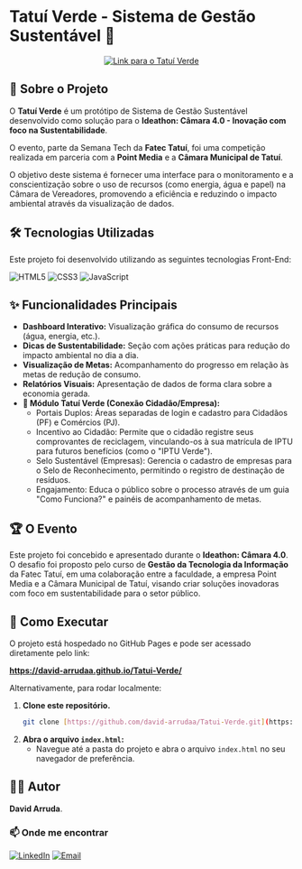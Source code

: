 # Tatuí Verde - Sistema de Gestão Sustentável 🌳

<p align="center">
  <a href="https://david-arrudaa.github.io/Tatui-Verde/" target="_blank">
    <img src="https://img.shields.io/badge/Acessar%20Projeto-brightgreen?style=for-the-badge&logo=githubpages" alt="Link para o Tatuí Verde"/>
  </a>
</p>

## 📖 Sobre o Projeto

O **Tatuí Verde** é um protótipo de Sistema de Gestão Sustentável desenvolvido como solução para o **Ideathon: Câmara 4.0 - Inovação com foco na Sustentabilidade**.

O evento, parte da Semana Tech da **Fatec Tatuí**, foi uma competição realizada em parceria com a **Point Media** e a **Câmara Municipal de Tatuí**.

O objetivo deste sistema é fornecer uma interface para o monitoramento e a conscientização sobre o uso de recursos (como energia, água e papel) na Câmara de Vereadores, promovendo a eficiência e reduzindo o impacto ambiental através da visualização de dados.

## 🛠️ Tecnologias Utilizadas

Este projeto foi desenvolvido utilizando as seguintes tecnologias Front-End:

<p align="left">
  <img src="https://img.shields.io/badge/HTML5-E34F26?style=for-the-badge&logo=html5&logoColor=white" alt="HTML5"/>
  <img src="https://img.shields.io/badge/CSS3-1572B6?style=for-the-badge&logo=css3&logoColor=white" alt="CSS3"/>
  <img src="https://img.shields.io/badge/JavaScript-F7DF1E?style=for-the-badge&logo=javascript&logoColor=black" alt="JavaScript"/>
</p>

## ✨ Funcionalidades Principais

- **Dashboard Interativo:** Visualização gráfica do consumo de recursos (água, energia, etc.).
- **Dicas de Sustentabilidade:** Seção com ações práticas para redução do impacto ambiental no dia a dia.
- **Visualização de Metas:** Acompanhamento do progresso em relação às metas de redução de consumo.
- **Relatórios Visuais:** Apresentação de dados de forma clara sobre a economia gerada.
- **🌳 Módulo Tatuí Verde (Conexão Cidadão/Empresa):**
    - Portais Duplos: Áreas separadas de login e cadastro para Cidadãos (PF) e Comércios (PJ).
    - Incentivo ao Cidadão: Permite que o cidadão registre seus comprovantes de reciclagem, vinculando-os à sua matrícula de IPTU para futuros benefícios (como o "IPTU Verde").
    - Selo Sustentável (Empresas): Gerencia o cadastro de empresas para o Selo de Reconhecimento, permitindo o registro de destinação de resíduos.
    - Engajamento: Educa o público sobre o processo através de um guia "Como Funciona?" e painéis de acompanhamento de metas.

## 🏆 O Evento

Este projeto foi concebido e apresentado durante o **Ideathon: Câmara 4.0**. O desafio foi proposto pelo curso de **Gestão da Tecnologia da Informação** da Fatec Tatuí, em uma colaboração entre a faculdade, a empresa Point Media e a Câmara Municipal de Tatuí, visando criar soluções inovadoras com foco em sustentabilidade para o setor público.


## 🚀 Como Executar

O projeto está hospedado no GitHub Pages e pode ser acessado diretamente pelo link:

**https://david-arrudaa.github.io/Tatui-Verde/**

Alternativamente, para rodar localmente:

1.  **Clone este repositório.**
    ```bash
    git clone [https://github.com/david-arrudaa/Tatui-Verde.git](https://github.com/david-arrudaa/Tatui-Verde.git)
    ```
2.  **Abra o arquivo `index.html`:**
    - Navegue até a pasta do projeto e abra o arquivo `index.html` no seu navegador de preferência.

## 👨‍💻 Autor

**David Arruda**.

### 📫 Onde me encontrar

[![LinkedIn](https://img.shields.io/badge/LinkedIn-0A66C2?style=for-the-badge&logo=linkedin&logoColor=white)](https://www.linkedin.com/in/david-viniciusarruda/)
[![Email](https://img.shields.io/badge/Gmail-D14836?style=for-the-badge&logo=gmail&logoColor=white)](mailto:david.viniciusarruda@gmail.com)
